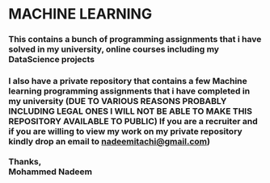 # MACHINE LEARNING
###  This contains a bunch of programming assignments that i have solved in my university, online courses including my DataScience projects 
###  I also have a private repository that contains a few Machine learning programming assignments that i have completed in my university (DUE TO VARIOUS REASONS PROBABLY INCLUDING LEGAL ONES I WILL NOT BE ABLE TO MAKE THIS REPOSITORY AVAILABLE TO PUBLIC) If you are a recruiter and if you are willing to view my work on my private repository kindly drop an email to nadeemitachi@gmail.com)  <br /> <br /> Thanks, <br /> Mohammed Nadeem
